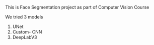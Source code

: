 This is Face Segmentation project as part of Computer Vision Course

We tried 3 models
1) UNet
2) Custom- CNN
3) DeepLabV3
